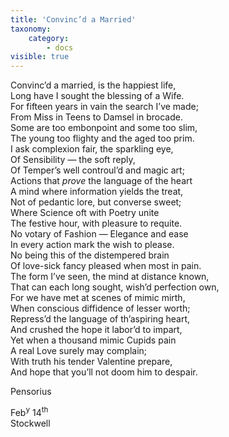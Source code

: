 ```yaml
---
title: 'Convinc’d a Married'
taxonomy:
    category:
        - docs
visible: true
---
```


Convinc’d a married, is the happiest life,  
Long have I sought the blessing of a Wife.  
For fifteen years in vain the search I’ve made;  
From Miss in Teens to Damsel in brocade.  
Some are too embonpoint and some too slim,  
The young too flighty and the aged too prim.  
I ask complexion fair, the sparkling eye,  
Of Sensibility — the soft reply,  
Of Temper’s well controul’d and magic art;  
Actions that *prove* the language of the heart  
A mind where information yields the treat,  
Not of pedantic lore, but converse sweet;  
Where Science oft with Poetry unite  
The festive hour, with pleasure to requite.  
No votary of Fashion — Elegance and ease  
In every action mark the wish to please.  
No being this of the distempered brain  
Of love-sick fancy pleased when most in pain.  
The form I’ve seen, the mind at distance known,  
That can each long sought, wish’d perfection own,  
For we have met at scenes of mimic mirth,  
When conscious diffidence of lesser worth;  
Repress’d the language of th’aspiring heart,  
And crushed the hope it labor’d to impart,  
Yet when a thousand mimic Cupids pain  
A real Love surely may complain;  
With truth his tender Valentine prepare,  
And hope that you’ll not doom him to despair.  
  
Pensorius  
  
Feb<sup>y</sup> 14<sup>th</sup>  
Stockwell
